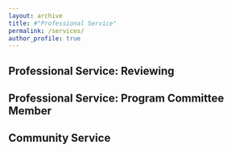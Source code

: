 ```yaml
---
layout: archive
title: #"Professional Service"
permalink: /services/
author_profile: true
---
```

## Professional Service: Reviewing


## Professional Service: Program Committee Member

## Community Service

